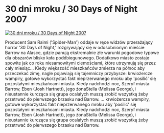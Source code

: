30 dni mroku / 30 Days of Night 2007 
=============
[![30 dni mroku / 30 Days of Night 2007 ](http://vidos.pl/images/player.gif)](http://vidos.pl/30-dni-mroku-30-days-of-night-2007)

 Producent Sam Raimi ('Spider-Man') oddaje w ręce widzów przerażający horror '30 Days of Night,' rozgrywający się w odosobnionym mieście Barrow na Alasce, gdzie panują ekstremalnie złe warunki pogodowe typowe dla obszarów blisko koła poddbiegunowego. Dodatkowo miasto zostaje spowite jak co roku niesamowitymi ciemościami, które utrzymują się przez cały miesiąc... Kiedy większość mieszkańców zmierza na północ aby przeczekać zimę, nagle pojawiają się tajemniczy przybysze: krwiożercze wampiry, gotowe wykorzystać fakt nieprzerwanego mroku aby 'posilić' się pozostałymi mieszkańcami miasta. Kiedy nadchodzi noc, Szeryf miasta Barrow, Eben (Josh Hartnett), jego żonaStella (Melissa George), i nieustannie kurcząca się grupa ocalałych muszą zrobić wszystką żeby przetrwać do pierwszego brzasku nad Barrow.  ... krwiożercze wampiry, gotowe wykorzystać fakt nieprzerwanego mroku aby 'posilić' się pozostałymi mieszkańcami miasta. Kiedy nadchodzi noc, Szeryf miasta Barrow, Eben (Josh Hartnett), jego żonaStella (Melissa George), i nieustannie kurcząca się grupa ocalałych muszą zrobić wszystką żeby przetrwać do pierwszego brzasku nad Barrow.
